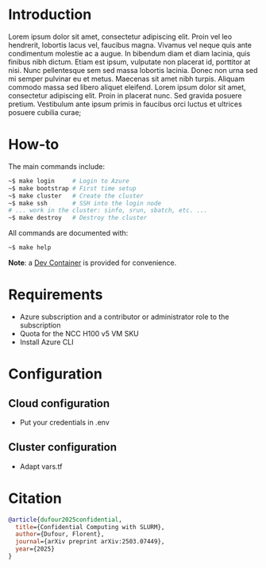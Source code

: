 # Introduction

Lorem ipsum dolor sit amet, consectetur adipiscing elit. Proin vel leo hendrerit, lobortis lacus vel, faucibus magna. Vivamus vel neque quis ante condimentum molestie ac a augue. In bibendum diam et diam lacinia, quis finibus nibh dictum. Etiam est ipsum, vulputate non placerat id, porttitor at nisi. Nunc pellentesque sem sed massa lobortis lacinia. Donec non urna sed mi semper pulvinar eu et metus. Maecenas sit amet nibh turpis. Aliquam commodo massa sed libero aliquet eleifend. Lorem ipsum dolor sit amet, consectetur adipiscing elit. Proin in placerat nunc. Sed gravida posuere pretium. Vestibulum ante ipsum primis in faucibus orci luctus et ultrices posuere cubilia curae;

# How-to

The main commands include:

```sh
~$ make login     # Login to Azure
~$ make bootstrap # First time setup
~$ make cluster   # Create the cluster
~$ make ssh       # SSH into the login node
# ... work in the cluster: sinfo, srun, sbatch, etc. ...
~$ make destroy   # Destroy the cluster
```

All commands are documented with:

```sh
~$ make help
```

**Note**: a [Dev Container](.devcontainer) is provided for convenience.

# Requirements

- Azure subscription and a contributor or administrator role to the subscription
- Quota for the NCC H100 v5 VM SKU
- Install Azure CLI

# Configuration

## Cloud configuration

- Put your credentials in .env

## Cluster configuration

- Adapt vars.tf

# Citation

```bibtex
@article{dufour2025confidential,
  title={Confidential Computing with SLURM},
  author={Dufour, Florent},
  journal={arXiv preprint arXiv:2503.07449},
  year={2025}
}